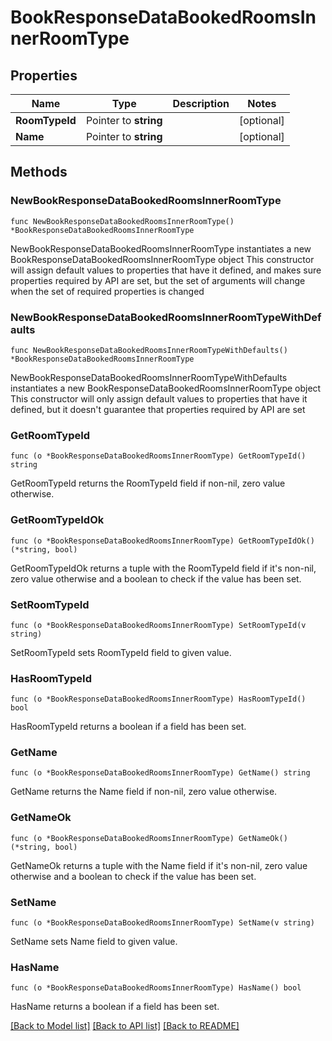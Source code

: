 # BookResponseDataBookedRoomsInnerRoomType

## Properties

Name | Type | Description | Notes
------------ | ------------- | ------------- | -------------
**RoomTypeId** | Pointer to **string** |  | [optional] 
**Name** | Pointer to **string** |  | [optional] 

## Methods

### NewBookResponseDataBookedRoomsInnerRoomType

`func NewBookResponseDataBookedRoomsInnerRoomType() *BookResponseDataBookedRoomsInnerRoomType`

NewBookResponseDataBookedRoomsInnerRoomType instantiates a new BookResponseDataBookedRoomsInnerRoomType object
This constructor will assign default values to properties that have it defined,
and makes sure properties required by API are set, but the set of arguments
will change when the set of required properties is changed

### NewBookResponseDataBookedRoomsInnerRoomTypeWithDefaults

`func NewBookResponseDataBookedRoomsInnerRoomTypeWithDefaults() *BookResponseDataBookedRoomsInnerRoomType`

NewBookResponseDataBookedRoomsInnerRoomTypeWithDefaults instantiates a new BookResponseDataBookedRoomsInnerRoomType object
This constructor will only assign default values to properties that have it defined,
but it doesn't guarantee that properties required by API are set

### GetRoomTypeId

`func (o *BookResponseDataBookedRoomsInnerRoomType) GetRoomTypeId() string`

GetRoomTypeId returns the RoomTypeId field if non-nil, zero value otherwise.

### GetRoomTypeIdOk

`func (o *BookResponseDataBookedRoomsInnerRoomType) GetRoomTypeIdOk() (*string, bool)`

GetRoomTypeIdOk returns a tuple with the RoomTypeId field if it's non-nil, zero value otherwise
and a boolean to check if the value has been set.

### SetRoomTypeId

`func (o *BookResponseDataBookedRoomsInnerRoomType) SetRoomTypeId(v string)`

SetRoomTypeId sets RoomTypeId field to given value.

### HasRoomTypeId

`func (o *BookResponseDataBookedRoomsInnerRoomType) HasRoomTypeId() bool`

HasRoomTypeId returns a boolean if a field has been set.

### GetName

`func (o *BookResponseDataBookedRoomsInnerRoomType) GetName() string`

GetName returns the Name field if non-nil, zero value otherwise.

### GetNameOk

`func (o *BookResponseDataBookedRoomsInnerRoomType) GetNameOk() (*string, bool)`

GetNameOk returns a tuple with the Name field if it's non-nil, zero value otherwise
and a boolean to check if the value has been set.

### SetName

`func (o *BookResponseDataBookedRoomsInnerRoomType) SetName(v string)`

SetName sets Name field to given value.

### HasName

`func (o *BookResponseDataBookedRoomsInnerRoomType) HasName() bool`

HasName returns a boolean if a field has been set.


[[Back to Model list]](../README.md#documentation-for-models) [[Back to API list]](../README.md#documentation-for-api-endpoints) [[Back to README]](../README.md)


